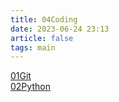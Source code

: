 ```yaml
---
title: 04Coding
date: 2023-06-24 23:13
article: false
tags: main
---
```


[01Git](../04Coding/01Git/01Git)  
[02Python](../04Coding/02Python/02Python)
